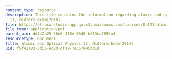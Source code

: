 ```yaml
---
content_type: resource
description: This file contains the information regarding atomic and optical physics
  II, midterm exam[2010].
file: https://ol-ocw-studio-app-qa.s3.amazonaws.com/courses/8-421-atomic-and-optical-physics-i-spring-2014/f5f42a833d55ed2dcfa97e367845bd1d_MIT8_421S14_midterm2010.pdf
file_type: application/pdf
parent_uid: ddf42a25-30e0-318e-06d0-b613ea709fa4
resourcetype: Document
title: Atomic and Optical Physics II, Midterm Exam[2010]
uid: f5f42a83-3d55-ed2d-cfa9-7e367845bd1d
---
```

